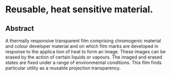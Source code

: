 # Reusable, heat sensitive material.

## Abstract
A thermally responsive transparent film comprising chromogenic material and colour developer material and on which film marks are developed in response to the applica tion of heat to form an image. These images can be erased by the action of certain liquids or vapours. The imaged and erased states are fixed under a range of environmental conditions. This film finds particular utility as a reusable projection transparency.